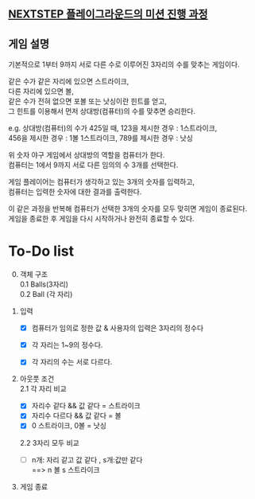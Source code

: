 ## [NEXTSTEP 플레이그라운드의 미션 진행 과정](https://github.com/next-step/nextstep-docs/blob/master/playground/README.md)

## 게임 설명
기본적으로 1부터 9까지 서로 다른 수로 이루어진 3자리의 수를 맞추는 게임이다.

같은 수가 같은 자리에 있으면 스트라이크,  
다른 자리에 있으면 볼,  
같은 수가 전혀 없으면 포볼 또는 낫싱이란 힌트를 얻고,  
그 힌트를 이용해서 먼저 상대방(컴퓨터)의 수를 맞추면 승리한다.

e.g. 상대방(컴퓨터)의 수가 425일 때, 123을 제시한 경우 : 1스트라이크,  
456을 제시한 경우 : 1볼 1스트라이크, 789를 제시한 경우 : 낫싱  

위 숫자 야구 게임에서 상대방의 역할을 컴퓨터가 한다.  
컴퓨터는 1에서 9까지 서로 다른 임의의 수 3개를 선택한다. 

게임 플레이어는 컴퓨터가 생각하고 있는 3개의 숫자를 입력하고,  
컴퓨터는 입력한 숫자에 대한 결과를 출력한다.

이 같은 과정을 반복해 컴퓨터가 선택한 3개의 숫자를 모두 맞히면 게임이 종료된다.  
게임을 종료한 후 게임을 다시 시작하거나 완전히 종료할 수 있다.

# To-Do list

0. 객체 구조  
    0.1 Balls(3자리)  
    0.2 Ball (각 자리)
   

1. 입력
    - [X] 컴퓨터가 임의로 정한 값 & 사용자의 입력은 3자리의 정수다
    - [X] 각 자리는 1~9의 정수다. 
    - [X] 각 자리의 수는 서로 다르다. 


2. 아웃풋 조건  
   2.1 각 자리 비교 
   - [X] 자리수 같다 && 값 같다 = 스트라이크  
   - [X] 자리수 다르다 && 값 같다 = 볼  
   - [X] 0 스트라이크, 0볼 = 낫싱
    
    2.2 3자리 모두 비교
   - [ ] n개: 자리 같고 값 같다 , s개:값만 같다  
     ==> n 볼 s 스트라이크
     

3. 게임 종료
